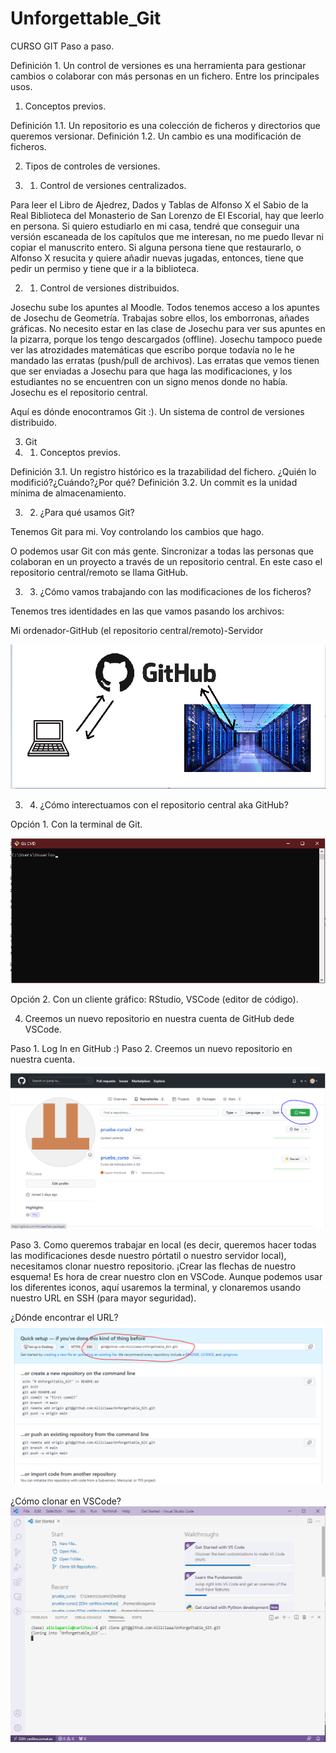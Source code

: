 # Unforgettable_Git
CURSO GIT Paso a paso.

Definición 1. Un control de versiones es una herramienta para gestionar cambios o colaborar con más personas en un fichero. Entre los principales usos.

1. Conceptos previos.

Definición 1.1. Un repositorio es una colección de ficheros y directorios que queremos versionar.
Definición 1.2. Un cambio es una modificación de ficheros.

2. Tipos de controles de versiones.

2. 1. Control de versiones centralizados. 

Para leer el Libro de Ajedrez, Dados y Tablas de Alfonso X el Sabio de la Real Biblioteca del Monasterio de San Lorenzo de El Escorial, 
hay que leerlo en persona. Si quiero estudiarlo en mi casa, tendré que conseguir una versión escaneada de los capítulos que me interesan, 
no me puedo llevar ni copiar el manuscrito entero. Si alguna persona tiene que restaurarlo, o Alfonso X resucita y quiere añadir nuevas jugadas, entonces, tiene que pedir un permiso y tiene que ir a la biblioteca.

2. 1. Control de versiones distribuidos.

Josechu sube los apuntes al Moodle. Todos tenemos acceso a los apuntes de Josechu de Geometría. Trabajas sobre ellos, los emborronas, añades gráficas. No necesito estar en las clase de Josechu para ver sus apuntes en la pizarra, porque los tengo descargados (offline). Josechu tampoco puede ver las atrozidades matemáticas que escribo porque todavía no le he mandado las erratas (push/pull de archivos). Las erratas que vemos tienen que 
ser enviadas a Josechu para que haga las modificaciones, y los estudiantes no se encuentren con un signo menos donde no había. Josechu es el repositorio central.

Aquí es dónde enocontramos Git :). Un sistema de control de versiones distribuido.

3. Git 
3. 1. Conceptos previos.

Definición 3.1. Un registro histórico es la trazabilidad del fichero. ¿Quién lo modifició?¿Cuándo?¿Por qué?
Definición 3.2. Un commit es la unidad mínima de almacenamiento.

3. 2. ¿Para qué usamos Git?

Tenemos Git para mi. Voy controlando los cambios que hago.

O podemos usar Git con más gente. Sincronizar a todas las personas que colaboran en un proyecto a través de un repositorio central. En este caso el repositorio central/remoto se llama GitHub. 

3. 3. ¿Cómo vamos trabajando con las modificaciones de los ficheros?

Tenemos tres identidades en las que vamos pasando los archivos: 

Mi ordenador-GitHub (el repositorio central/remoto)-Servidor

<img src="./image_1.PNG" />

3. 4. ¿Cómo interectuamos con el repositorio central aka GitHub?

Opción 1. Con la terminal de Git.

<img src="./image_2.PNG" />

Opción 2. Con un cliente gráfico: RStudio, VSCode (editor de código).

4. Creemos un nuevo repositorio en nuestra cuenta de GitHub dede VSCode.

Paso 1. Log In en GitHub :)
Paso 2. Creemos un nuevo repositorio en nuestra cuenta.

<img src="./image_3.PNG" />

Paso 3. Como queremos trabajar en local (es decir, queremos hacer todas las modificaciones desde nuestro pórtatil o nuestro servidor local), necesitamos clonar nuestro repositorio. ¡Crear las flechas de nuestro esquema! 
Es hora de crear nuestro clon en VSCode. Aunque podemos usar los diferentes iconos, aquí usaremos la terminal, y clonaremos usando nuestro URL en SSH (para mayor seguridad).

¿Dónde encontrar el URL?
<img src="./image_4.PNG" />

¿Cómo clonar en VSCode?
<img src="./image_5.PNG" />



